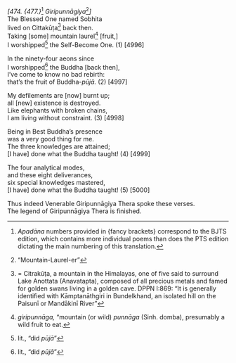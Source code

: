 *\[474. {477.}*[^1] *Giripunnāgiya*[^2]*\]*  
The Blessed One named Sobhita  
lived on Cittakūṭa[^3] back then.  
Taking \[some\] mountain laurel[^4] \[fruit,\]  
I worshipped[^5] the Self-Become One. (1) \[4996\]

In the ninety-four aeons since  
I worshipped[^6] the Buddha \[back then\],  
I’ve come to know no bad rebirth:  
that’s the fruit of Buddha-*pūjā.* (2) \[4997\]

My defilements are \[now\] burnt up;  
all \[new\] existence is destroyed.  
Like elephants with broken chains,  
I am living without constraint. (3) \[4998\]

Being in Best Buddha’s presence  
was a very good thing for me.  
The three knowledges are attained;  
\[I have\] done what the Buddha taught! (4) \[4999\]

The four analytical modes,  
and these eight deliverances,  
six special knowledges mastered,  
\[I have\] done what the Buddha taught! (5) \[5000\]

Thus indeed Venerable Giripunnāgiya Thera spoke these verses.  
The legend of Giripunnāgiya Thera is finished.

[^1]: *Apadāna* numbers provided in {fancy brackets} correspond to the
    BJTS edition, which contains more individual poems than does the PTS
    edition dictating the main numbering of this translation.

[^2]: “Mountain-Laurel-er”

[^3]: = Citrakūṭa, a mountain in the Himalayas, one of five said to
    surround Lake Anottata (Anavatapta), composed of all precious metals
    and famed for golden swans living in a golden cave. DPPN I:869: “It
    is generally identified with Kāmptanāthgiri in Bundelkhand, an
    isolated hill on the Paisunī or Mandākinī River”

[^4]: *giripunnāga,* “mountain (or wild) *punnāga* (Sinh. domba),
    presumably a wild fruit to eat.

[^5]: lit., “did *pūjā*”

[^6]: lit., “did *pūjā*”
